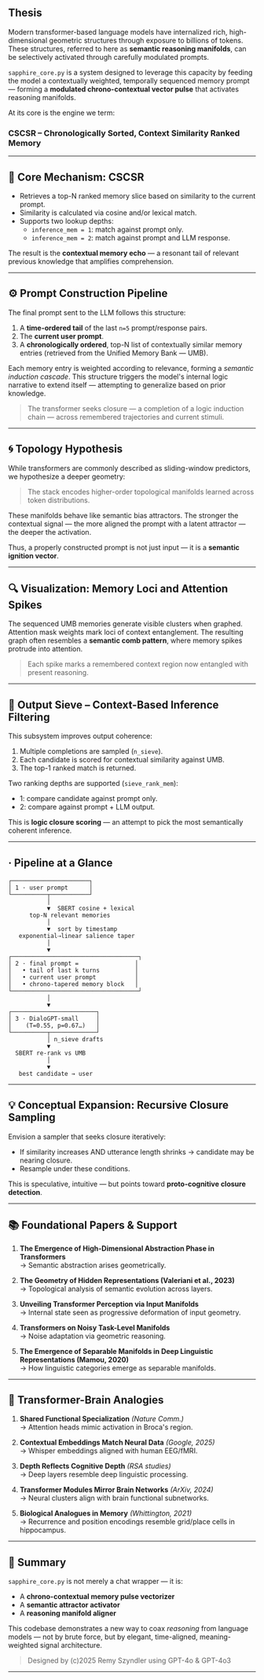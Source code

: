 
## Thesis

Modern transformer-based language models have internalized rich, high-dimensional geometric structures through exposure to billions of tokens. These structures, referred to here as **semantic reasoning manifolds**, can be selectively activated through carefully modulated prompts.

`sapphire_core.py` is a system designed to leverage this capacity by feeding the model a contextually weighted, temporally sequenced memory prompt — forming a **modulated chrono-contextual vector pulse** that activates reasoning manifolds.

At its core is the engine we term:

### **CSCSR** – Chronologically Sorted, Context Similarity Ranked Memory

---

## 🧠 Core Mechanism: CSCSR

- Retrieves a top-N ranked memory slice based on similarity to the current prompt.
- Similarity is calculated via cosine and/or lexical match.
- Supports two lookup depths:
  - `inference_mem = 1`: match against prompt only.
  - `inference_mem = 2`: match against prompt and LLM response.

The result is the **contextual memory echo** — a resonant tail of relevant previous knowledge that amplifies comprehension.

---

## ⚙️ Prompt Construction Pipeline

The final prompt sent to the LLM follows this structure:

1. A **time-ordered tail** of the last `n=5` prompt/response pairs.
2. The **current user prompt**.
3. A **chronologically ordered**, top-N list of contextually similar memory entries (retrieved from the Unified Memory Bank — UMB).

Each memory entry is weighted according to relevance, forming a *semantic induction cascade*. This structure triggers the model's internal logic narrative to extend itself — attempting to generalize based on prior knowledge.

> The transformer seeks closure — a completion of a logic induction chain — across remembered trajectories and current stimuli.

---

## 🌀 Topology Hypothesis

While transformers are commonly described as sliding-window predictors, we hypothesize a deeper geometry:

> The stack encodes higher-order topological manifolds learned across token distributions.

These manifolds behave like semantic bias attractors. The stronger the contextual signal — the more aligned the prompt with a latent attractor — the deeper the activation.

Thus, a properly constructed prompt is not just input — it is a **semantic ignition vector**.

---

## 🔍 Visualization: Memory Loci and Attention Spikes

The sequenced UMB memories generate visible clusters when graphed. Attention mask weights mark loci of context entanglement. The resulting graph often resembles a **semantic comb pattern**, where memory spikes protrude into attention.

> Each spike marks a remembered context region now entangled with present reasoning.

---

## 🧪 Output Sieve – Context-Based Inference Filtering

This subsystem improves output coherence:

1. Multiple completions are sampled (`n_sieve`).
2. Each candidate is scored for contextual similarity against UMB.
3. The top-1 ranked match is returned.

Two ranking depths are supported (`sieve_rank_mem`):

- 1: compare candidate against prompt only.
- 2: compare against prompt + LLM output.

This is **logic closure scoring** — an attempt to pick the most semantically coherent inference.

---
## · Pipeline at a Glance

```text
┌──────────────────────┐
│ 1 · user prompt      │
└──────────┬───────────┘
           │
           ▼  SBERT cosine + lexical
      top-N relevant memories
           │
           ▼  sort by timestamp
   exponential⇢linear salience taper
           │
           ▼
┌────────────────────────────────────┐
│ 2 · final prompt =                │
│   • tail of last k turns          │
│   • current user prompt           │
│   • chrono-tapered memory block   │
└────────────────────────────────────┘
           │
           ▼
┌────────────────────────┐
│ 3 · DialoGPT-small     │
│    (T=0.55, p=0.67…)   │
└──────────┬─────────────┘
           │ n_sieve drafts
           ▼
  SBERT re-rank vs UMB
           │
           ▼
   best candidate → user
```
---

## 💡 Conceptual Expansion: Recursive Closure Sampling

Envision a sampler that seeks closure iteratively:

- If similarity increases AND utterance length shrinks → candidate may be nearing closure.
- Resample under these conditions.

This is speculative, intuitive — but points toward **proto-cognitive closure detection**.

---

## 📚 Foundational Papers & Support

1. **The Emergence of High-Dimensional Abstraction Phase in Transformers**\
   → Semantic abstraction arises geometrically.

2. **The Geometry of Hidden Representations (Valeriani et al., 2023)**\
   → Topological analysis of semantic evolution across layers.

3. **Unveiling Transformer Perception via Input Manifolds**\
   → Internal state seen as progressive deformation of input geometry.

4. **Transformers on Noisy Task-Level Manifolds**\
   → Noise adaptation via geometric reasoning.

5. **The Emergence of Separable Manifolds in Deep Linguistic Representations (Mamou, 2020)**\
   → How linguistic categories emerge as separable manifolds.

---

## 🧬 Transformer-Brain Analogies

1. **Shared Functional Specialization** *(Nature Comm.)*\
   → Attention heads mimic activation in Broca's region.

2. **Contextual Embeddings Match Neural Data** *(Google, 2025)*\
   → Whisper embeddings aligned with human EEG/fMRI.

3. **Depth Reflects Cognitive Depth** *(RSA studies)*\
   → Deep layers resemble deep linguistic processing.

4. **Transformer Modules Mirror Brain Networks** *(ArXiv, 2024)*\
   → Neural clusters align with brain functional subnetworks.

5. **Biological Analogues in Memory** *(Whittington, 2021)*\
   → Recurrence and position encodings resemble grid/place cells in hippocampus.

---

## 🧵 Summary

`sapphire_core.py` is not merely a chat wrapper — it is:

- A **chrono-contextual memory pulse vectorizer**
- A **semantic attractor activator**
- A **reasoning manifold aligner**

This codebase demonstrates a new way to coax *reasoning* from language models — not by brute force, but by elegant, time-aligned, meaning-weighted signal architecture.

> Designed by (c)2025 Remy Szyndler using GPT-4o & GPT-4o3

---

